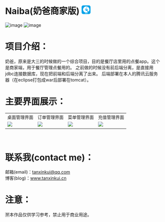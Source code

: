 # Naiba(奶爸商家版) <img src="https://github.com/TanXinKui/NaibaManage/raw/master/app/src/main/res/drawable/applogo.png" width="30" >
![image](https://img.shields.io/badge/Naiba-商家端-brightgreen.svg?style=plastic)
![image](https://img.shields.io/badge/Naiba-v1.0.0-blue.svg?style=plastic)
# 项目介绍：
奶爸，原来是大三的时候做的一个综合项目，目的是餐厅店里用的点餐app。这个是商家端，用于餐厅管理点餐用的。
之前做的时候没有前后端分离，是直接用jdbc连接数据库，现在把前端和后端分离了出来。
后端部署在本人的腾讯云服务器（在eclipse打包成war后部署在tomcat）。
# 主要界面展示：
<table border="0" >
<tr>
<td align="center">桌面管理界面</td>
<td align="center">订单管理界面</td>
<td align="center">菜单管理界面</td>
<td align="center">充值管理界面</td>
</tr> 
<tr>
<td><img src="http://www.tanxinkui.cn/tonxokTempFiles/naibaVendor/table.jpg" width="200" ></td>
<td><img src="http://www.tanxinkui.cn/tonxokTempFiles/naibaVendor/order2.jpg" width="200" ></td>
<td><img src="http://www.tanxinkui.cn/tonxokTempFiles/naibaVendor/changestate.jpg" width="200" ></td>
<td><img src="http://www.tanxinkui.cn/tonxokTempFiles/naibaVendor/recharge.jpg" width="200" ></td>
</tr>
</table>
</center>  
</br>

# 联系我(contact me)：
邮箱(email)：tanxinkui@qq.com </br>
博客(blog)：www.tanxinkui.cn 

# 注意：
🈲本作品仅供学习参考，禁止用于商业用途。
